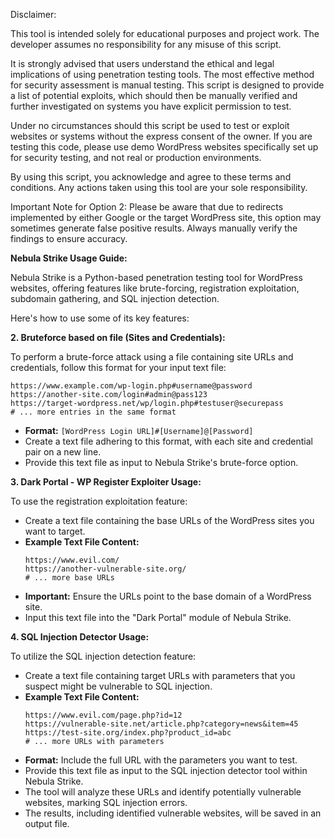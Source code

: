 Disclaimer:

This tool is intended solely for educational purposes and project work. The developer assumes no responsibility for any misuse of this script.

It is strongly advised that users understand the ethical and legal implications of using penetration testing tools. The most effective method for security assessment is manual testing. This script is designed to provide a list of potential exploits, which should then be manually verified and further investigated on systems you have explicit permission to test.

Under no circumstances should this script be used to test or exploit websites or systems without the express consent of the owner. If you are testing this code, please use demo WordPress websites specifically set up for security testing, and not real or production environments.

By using this script, you acknowledge and agree to these terms and conditions. Any actions taken using this tool are your sole responsibility.

Important Note for Option 2: Please be aware that due to redirects implemented by either Google or the target WordPress site, this option may sometimes generate false positive results. Always manually verify the findings to ensure accuracy.

**Nebula Strike Usage Guide:**

Nebula Strike is a Python-based penetration testing tool for WordPress websites, offering features like brute-forcing, registration exploitation, subdomain gathering, and SQL injection detection.

Here's how to use some of its key features:

**2. Bruteforce based on file (Sites and Credentials):**

To perform a brute-force attack using a file containing site URLs and credentials, follow this format for your input text file:

```
https://www.example.com/wp-login.php#username@password
https://another-site.com/login#admin@pass123
https://target-wordpress.net/wp/login.php#testuser@securepass
# ... more entries in the same format
```

* **Format:** `[WordPress Login URL]#[Username]@[Password]`
* Create a text file adhering to this format, with each site and credential pair on a new line.
* Provide this text file as input to Nebula Strike's brute-force option.

**3. Dark Portal - WP Register Exploiter Usage:**

To use the registration exploitation feature:

* Create a text file containing the base URLs of the WordPress sites you want to target.
* **Example Text File Content:**
    ```
    https://www.evil.com/
    https://another-vulnerable-site.org/
    # ... more base URLs
    ```
* **Important:** Ensure the URLs point to the base domain of a WordPress site.
* Input this text file into the "Dark Portal" module of Nebula Strike.

**4. SQL Injection Detector Usage:**

To utilize the SQL injection detection feature:

* Create a text file containing target URLs with parameters that you suspect might be vulnerable to SQL injection.
* **Example Text File Content:**
    ```
    https://www.evil.com/page.php?id=12
    https://vulnerable-site.net/article.php?category=news&item=45
    https://test-site.org/index.php?product_id=abc
    # ... more URLs with parameters
    ```
* **Format:** Include the full URL with the parameters you want to test.
* Provide this text file as input to the SQL injection detector tool within Nebula Strike.
* The tool will analyze these URLs and identify potentially vulnerable websites, marking SQL injection errors.
* The results, including identified vulnerable websites, will be saved in an output file.
